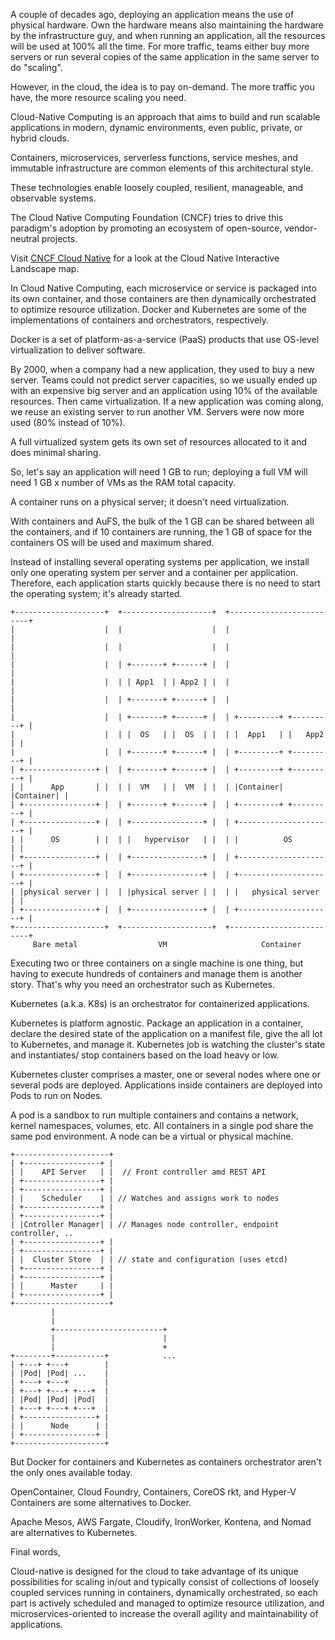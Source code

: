 A couple of decades ago, deploying an application means the use of physical hardware. Own the hardware means also maintaining the hardware by the infrastructure guy, and when running an application, all the resources will be used at 100% all the time. For more traffic, teams either buy more servers or run several copies of the same application in the same server to do "scaling".

However, in the cloud, the idea is to pay on-demand. The more traffic you have, the more resource scaling you need. 

Cloud-Native Computing is an approach that aims to build and run scalable applications in modern, dynamic environments, even public, private, or hybrid clouds.

Containers, microservices, serverless functions, service meshes, and immutable infrastructure are common elements of this architectural style. 

These technologies enable loosely coupled, resilient, manageable, and observable systems. 

The Cloud Native Computing Foundation (CNCF) tries to drive this paradigm's adoption by promoting an ecosystem of open-source, vendor-neutral projects.

Visit [CNCF Cloud Native](https://landscape.cncf.io/) for a look at the Cloud Native Interactive Landscape map.

In Cloud Native Computing, each microservice or service is packaged into its own container, and those containers are then dynamically orchestrated to optimize resource utilization. Docker and Kubernetes are some of the implementations of containers and orchestrators, respectively.

Docker is a set of platform-as-a-service (PaaS) products that use OS-level virtualization to deliver software.

By 2000, when a company had a new application, they used to buy a new server. Teams could not predict server capacities, so we usually ended up with an expensive big server and an application using 10% of the available resources. Then came virtualization. If a new application was coming along, we reuse an existing server to run another VM. Servers were now more used (80% instead of 10%).

A full virtualized system gets its own set of resources allocated to it and does minimal sharing.

So, let's say an application will need 1 GB to run; deploying a full VM will need 1 GB x number of VMs as the RAM total capacity.

A container runs on a physical server; it doesn't need virtualization.

With containers and AuFS, the bulk of the 1 GB can be shared between all the containers, and if 10 containers are running, the 1 GB of space for the containers OS will be used and maximum shared.

Instead of installing several operating systems per application, we install only one operating system per server and a container per application. Therefore, each application starts quickly because there is no need to start the operating system; it's already started.

```
+--------------------+  +--------------------+  +-------------------------+
|                    |  |                    |  |                         |
|                    |  |                    |  |                         |
|                    |  | +-------+ +------+ |  |                         |
|                    |  | | App1  | | App2 | |  |                         |
|                    |  | +-------+ +------+ |  |                         |
|                    |  | +-------+ +------+ |  | +---------+ +---------+ |
|                    |  | |  OS   | |  OS  | |  | |  App1   | |   App2  | |
|                    |  | +-------+ +------+ |  | +---------+ +---------+ |
| +----------------+ |  | +-------+ +------+ |  | +---------+ +---------+ |
| |      App       | |  | |  VM   | |  VM  | |  | |Container| |Container| |
| +----------------+ |  | +-------+ +------+ |  | +---------+ +---------+ |
| +----------------+ |  | +----------------+ |  | +---------------------+ |
| |      OS        | |  | |   hypervisor   | |  | |          OS         | |
| +----------------+ |  | +----------------+ |  | +---------------------+ |
| +----------------+ |  | +----------------+ |  | +---------------------+ |
| |physical server | |  | |physical server | |  | |   physical server   | |
| +----------------+ |  | +----------------+ |  | +---------------------+ |
+--------------------+  +--------------------+  +-------------------------+
     Bare metal                  VM                     Container
```

Executing two or three containers on a single machine is one thing, but having to execute hundreds of containers and manage them is another story. That's why you need an orchestrator such as Kubernetes.

Kubernetes (a.k.a. K8s) is an orchestrator for containerized applications. 

Kubernetes is platform agnostic. Package an application in a container, declare the desired state of the application on a manifest file, give the all lot to Kubernetes, and manage it. Kubernetes job is watching the cluster's state and instantiates/ stop containers based on the load heavy or low.

Kubernetes cluster comprises a master, one or several nodes where one or several pods are deployed. Applications inside containers are deployed into Pods to run on Nodes. 

A pod is a sandbox to run multiple containers and contains a network, kernel namespaces, volumes, etc. All containers in a single pod share the same pod environment. A node can be a virtual or physical machine.

```
+---------------------+
| +-----------------+ |
| |    API Server   | |  // Front controller amd REST API
| +-----------------+ |
| +-----------------+ |
| |    Scheduler    | | // Watches and assigns work to nodes
| +-----------------+ |
| +-----------------+ |
| |Cntroller Manager| | // Manages node controller, endpoint controller, ..
| +-----------------+ |
| +-----------------+ |
| |  Cluster Store  | | // state and configuration (uses etcd)
| +-----------------+ |
| +-----------------+ |
| |      Master     | |
| +-----------------+ |
+---------------------+ 
         |
         |
         +------------------------+
         |                        |
         |                        +
+--------+-----------+            ...
| +---+ +---+        |
| |Pod| |Pod| ...    |
| +---+ +---+        |
| +---+ +---+ +---+  |
| |Pod| |Pod| |Pod|  |
| +---+ +---+ +---+  |
| +----------------+ |
| |      Node      | |
| +----------------+ |
+--------------------+

```

But Docker for containers and Kubernetes as containers orchestrator aren't the only ones available today.

OpenContainer, Cloud Foundry, Containers, CoreOS rkt, and Hyper-V Containers are some alternatives to Docker.

Apache Mesos, AWS Fargate, Cloudify, IronWorker, Kontena, and Nomad are alternatives to Kubernetes.

Final words, 

Cloud-native is designed for the cloud to take advantage of its unique possibilities for scaling in/out and typically consist of collections of loosely coupled services running in containers, dynamically orchestrated, so each part is actively scheduled and managed to optimize resource utilization, and microservices-oriented to increase the overall agility and maintainability of applications.